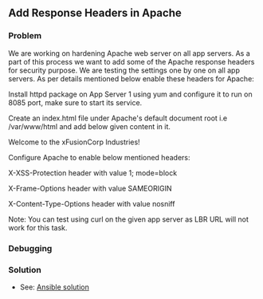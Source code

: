 ## Add Response Headers in Apache

### Problem

We are working on hardening Apache web server on all app servers. As a part of this process we want to add some of the
Apache response headers for security purpose. We are testing the settings one by one on all app servers. As per details
mentioned below enable these headers for Apache:

Install httpd package on App Server 1 using yum and configure it to run on 8085 port, make sure to start its service.

Create an index.html file under Apache's default document root i.e /var/www/html and add below given content in it.

Welcome to the xFusionCorp Industries!

Configure Apache to enable below mentioned headers:

X-XSS-Protection header with value 1; mode=block

X-Frame-Options header with value SAMEORIGIN

X-Content-Type-Options header with value nosniff

Note: You can test using curl on the given app server as LBR URL will not work for this task.

### Debugging

### Solution

- See: [Ansible solution](./solution.yaml)
